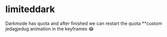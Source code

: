 ﻿# limiteddark



Darkmode has quota and after finished we can restart the quota
**custom jedagjedug animation in the keyframes 😂
